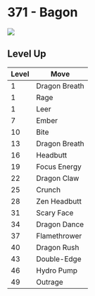 # 371 - Bagon
![][371]

## Level Up

Level | Move
---   | ---
  1   | Dragon Breath
  1   | Rage
  1   | Leer
  7   | Ember
 10   | Bite
 13   | Dragon Breath
 16   | Headbutt
 19   | Focus Energy
 22   | Dragon Claw
 25   | Crunch
 28   | Zen Headbutt
 31   | Scary Face
 34   | Dragon Dance
 37   | Flamethrower
 40   | Dragon Rush
 43   | Double-Edge
 46   | Hydro Pump
 49   | Outrage



[371]: ../img/pokemon/371.png

